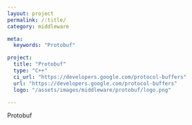 ```yaml
---
layout: project
permalink: /:title/
category: middleware

meta:
  keywords: "Protobuf"

project:
  title: "Protobuf"
  type: "C++"
  ci_url: "https://developers.google.com/protocol-buffers"
  url: "https://developers.google.com/protocol-buffers"
  logo: "/assets/images/middleware/protobuf/logo.png"

---
```

<p>Protobuf</p>